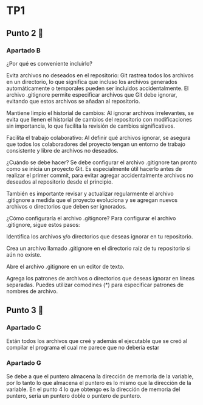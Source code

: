 # TP1

## Punto 2 🚀

### Apartado B

¿Por qué es conveniente incluirlo?

Evita archivos no deseados en el repositorio: Git rastrea todos los archivos en un directorio, lo que significa que incluso los archivos generados automáticamente o temporales pueden ser incluidos accidentalmente. El archivo .gitignore permite especificar archivos que Git debe ignorar, evitando que estos archivos se añadan al repositorio.

Mantiene limpio el historial de cambios: Al ignorar archivos irrelevantes, se evita que llenen el historial de cambios del repositorio con modificaciones sin importancia, lo que facilita la revisión de cambios significativos.

Facilita el trabajo colaborativo: Al definir qué archivos ignorar, se asegura que todos los colaboradores del proyecto tengan un entorno de trabajo consistente y libre de archivos no deseados.

¿Cuándo se debe hacer?
Se debe configurar el archivo .gitignore tan pronto como se inicia un proyecto Git. Es especialmente útil hacerlo antes de realizar el primer commit, para evitar agregar accidentalmente archivos no deseados al repositorio desde el principio.

También es importante revisar y actualizar regularmente el archivo .gitignore a medida que el proyecto evoluciona y se agregan nuevos archivos o directorios que deben ser ignorados.

¿Cómo configuraría el archivo .gitignore?
Para configurar el archivo .gitignore, sigue estos pasos:

Identifica los archivos y/o directorios que deseas ignorar en tu repositorio.

Crea un archivo llamado .gitignore en el directorio raíz de tu repositorio si aún no existe.

Abre el archivo .gitignore en un editor de texto.

Agrega los patrones de archivos o directorios que deseas ignorar en líneas separadas. Puedes utilizar comodines (*) para especificar patrones de nombres de archivo.

## Punto 3 🚀

### Apartado C

Están todos los archivos que creé y además el ejecutable que se creó al compilar el programa el cual me parece que no debería estar

### Apartado G

Se debe a que el puntero almacena la dirección de memoria de la variable, por lo tanto lo que almacena el puntero es lo mismo que la dirección de la variable.
En el punto 4 lo que obtengo es la dirección de memoria del puntero, seria un puntero doble o puntero de puntero.